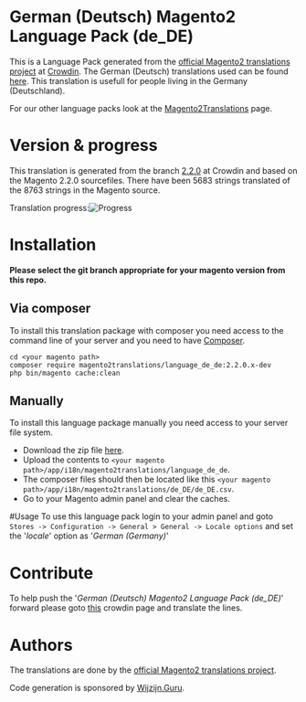 # German (Deutsch) Magento2 Language Pack (de_DE)
This is a Language Pack generated from the [official Magento2 translations project](https://crowdin.com/project/magento-2) at [Crowdin](https://crowdin.com).
The German (Deutsch) translations used can be found [here](https://crowdin.com/project/magento-2/de).
This translation is usefull for people living in the Germany (Deutschland).

For our other language packs look at the [Magento2Translations](http://magento2translations.github.io/) page.

# Version & progress
This translation is generated from the branch [2.2.0](https://crowdin.com/project/magento-2/de#/2.2.0) at Crowdin and based on the Magento 2.2.0 sourcefiles.
There have been  5683 strings translated of the 8763 strings in the Magento source.

Translation progress:![Progress](http://progressed.io/bar/65)

# Installation
**Please select the git branch appropriate for your magento version from this repo.**
## Via composer
To install this translation package with composer you need access to the command line of your server and you need to have [Composer](https://getcomposer.org).
```
cd <your magento path>
composer require magento2translations/language_de_de:2.2.0.x-dev
php bin/magento cache:clean
```
## Manually
To install this language package manually you need access to your server file system.
* Download the zip file [here](https://github.com/Magento2Translations/language_de_de/archive/2.2.0.zip).
* Upload the contents to `<your magento path>/app/i18n/magento2translations/language_de_de`.
* The composer files should then be located like this `<your magento path>/app/i18n/magento2translations/de_DE/de_DE.csv`.
* Go to your Magento admin panel and clear the caches.

#Usage
To use this language pack login to your admin panel and goto `Stores -> Configuration -> General > General -> Locale options` and set the '*locale*' option as '*German (Germany)*'

# Contribute
To help push the '*German (Deutsch) Magento2 Language Pack (de_DE)*' forward please goto [this](https://crowdin.com/project/magento-2/de) crowdin page and translate the lines.

# Authors
The translations are done by the [official Magento2 translations project](https://crowdin.com/project/magento-2).

Code generation is sponsored by [Wijzijn.Guru](http://www.wijzijn.guru/).